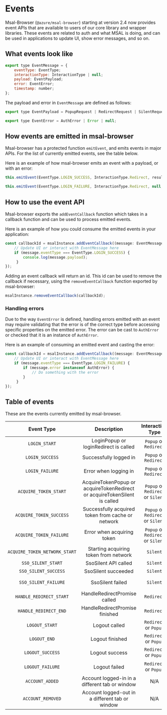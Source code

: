 # Events

Msal-Browser (`@azure/msal-browser`) starting at version 2.4 now provides event APIs that are available to users of our core library and wrapper libraries. These events are related to auth and what MSAL is doing, and can be used in applications to update UI, show error messages, and so on.

## What events look like
```javascript
export type EventMessage = {
    eventType: EventType;
    interactionType: InteractionType | null;
    payload: EventPayload;
    error: EventError;
    timestamp: number;
};
```

The payload and error in `EventMessage` are defined as follows: 
```javascript
export type EventPayload = PopupRequest | RedirectRequest | SilentRequest | SsoSilentRequest | EndSessionRequest | AuthenticationResult | PopupEvent | null;

export type EventError = AuthError | Error | null;
```

## How events are emitted in msal-browser
Msal-browser has a protected function `emitEvent`, and emits events in major APIs. For the list of currently emitted events, see the table below.

Here is an example of how msal-browser emits an event with a payload, or with an error:

```javascript
this.emitEvent(EventType.LOGIN_SUCCESS, InteractionType.Redirect, result);

this.emitEvent(EventType.LOGIN_FAILURE, InteractionType.Redirect, null, e);
```

## How to use the event API
Msal-browser exports the `addEventCallback` function which takes in a callback function and can be used to process emitted events. 

Here is an example of how you could consume the emitted events in your application:
```javascript
const callbackId = msalInstance.addEventCallback((message: EventMessage) => {
    // Update UI or interact with EventMessage here
    if (message.eventType === EventType.LOGIN_SUCCESS) {
        console.log(message.payload);
     }
});
```
Adding an event callback will return an id. This id can be used to remove the callback if necessary, using the `removeEventCallback` function exported by msal-browser:

```javascript
msalInstance.removeEventCallback(callbackId);
```

### Handling errors
Due to the way `EventError` is defined, handling errors emitted with an event may require validating that the error is of the correct type before accessing specific properties on the emitted error. The error can be cast to `AuthError` or checked that it is an instance of `AuthError`. 

Here is an example of consuming an emitted event and casting the error:

```javascript
const callbackId = msalInstance.addEventCallback((message: EventMessage) => {
    // Update UI or interact with EventMessage here
    if (message.eventType === EventType.LOGIN_FAILURE) {
        if (message.error instanceof AuthError) {
            // Do something with the error
        }
     }
});
```

## Table of events
These are the events currently emitted by msal-browser.

| Event Type                    | Description                                                                | Interaction Type                 | Payload                                         | Error              |
|:-----------------------------:|:--------------------------------------------------------------------------:|:--------------------------------:|:-----------------------------------------------:|:------------------:|
| `LOGIN_START`                 | LoginPopup or loginRedirect is called                                      | `Popup` or `Redirect`            | [PopupRequest](https://azuread.github.io/microsoft-authentication-library-for-js/ref/modules/_azure_msal_browser.html#popuprequest) or [RedirectRequest](https://azuread.github.io/microsoft-authentication-library-for-js/ref/modules/_azure_msal_browser.html#redirectrequest)                 |                    |
| `LOGIN_SUCCESS`               | Successfully logged in                                                     | `Popup` or `Redirect`            | [AuthenticationResult](https://azuread.github.io/microsoft-authentication-library-for-js/ref/modules/_azure_msal_common.html#authenticationresult)                            |                    |
| `LOGIN_FAILURE`               | Error when logging in                                                      | `Popup` or `Redirect`            |                                                 | [AuthError](https://azuread.github.io/microsoft-authentication-library-for-js/ref/classes/_azure_msal_common.autherror.html) or Error |
| `ACQUIRE_TOKEN_START`         | AcquireTokenPopup or acquireTokenRedirect or acquireTokenSilent is called  | `Popup` or `Redirect` or `Silent`| [PopupRequest](https://azuread.github.io/microsoft-authentication-library-for-js/ref/modules/_azure_msal_browser.html#popuprequest) or [RedirectRequest](https://azuread.github.io/microsoft-authentication-library-for-js/ref/modules/_azure_msal_browser.html#redirectrequest) or [SilentRequest](https://azuread.github.io/microsoft-authentication-library-for-js/ref/modules/_azure_msal_browser.html#silentrequest) |                    |
| `ACQUIRE_TOKEN_SUCCESS`       | Successfully acquired token from cache or network                          | `Popup` or `Redirect` or `Silent`| [AuthenticationResult](https://azuread.github.io/microsoft-authentication-library-for-js/ref/modules/_azure_msal_common.html#authenticationresult)                            |                    |
| `ACQUIRE_TOKEN_FAILURE`       | Error when acquiring token                                                 | `Popup` or `Redirect` or `Silent`|                                                 | [AuthError](https://azuread.github.io/microsoft-authentication-library-for-js/ref/classes/_azure_msal_common.autherror.html) or Error |
| `ACQUIRE_TOKEN_NETWORK_START` | Starting acquiring token from network                                      | `Silent`                         |                                                 |                    |
| `SSO_SILENT_START`            | SsoSilent API called                                                       | `Silent`                         | [SsoSilentRequest](https://azuread.github.io/microsoft-authentication-library-for-js/ref/modules/_azure_msal_browser.html#ssosilentrequest)                                |                    |
| `SSO_SILENT_SUCCESS`          | SsoSilent succeeded                                                        | `Silent`                         | [AuthenticationResult](https://azuread.github.io/microsoft-authentication-library-for-js/ref/modules/_azure_msal_common.html#authenticationresult)                            |                    |
| `SSO_SILENT_FAILURE`          | SsoSilent failed                                                           | `Silent`                         |                                                 | [AuthError](https://azuread.github.io/microsoft-authentication-library-for-js/ref/classes/_azure_msal_common.autherror.html) or Error |
| `HANDLE_REDIRECT_START`       | HandleRedirectPromise called                                               | `Redirect`                       |                                                 |                    |
| `HANDLE_REDIRECT_END`         | HandleRedirectPromise finished                                             | `Redirect`                       |                                                 |                    |
| `LOGOUT_START`                | Logout called                                                              | `Redirect` or `Popup`            | [EndSessionRequest](https://azuread.github.io/microsoft-authentication-library-for-js/ref/modules/_azure_msal_browser.html#endsessionrequest) or [EndSessionPopupRequest](https://azuread.github.io/microsoft-authentication-library-for-js/ref/modules/_azure_msal_browser.html#endsessionpopuprequest)                               |                    |
| `LOGOUT_END`                  | Logout finished                                                            | `Redirect` or `Popup`            |                           |                    |
| `LOGOUT_SUCCESS`              | Logout success                                                             | `Redirect` or `Popup`            | [EndSessionRequest](https://azuread.github.io/microsoft-authentication-library-for-js/ref/modules/_azure_msal_browser.html#endsessionrequest) or [EndSessionPopupRequest](https://azuread.github.io/microsoft-authentication-library-for-js/ref/modules/_azure_msal_browser.html#endsessionpopuprequest)                              |                    |
| `LOGOUT_FAILURE`              | Logout failed                                                              | `Redirect` or `Popup`            |                                                 | [AuthError](https://azuread.github.io/microsoft-authentication-library-for-js/ref/classes/_azure_msal_common.autherror.html) or Error |
| `ACCOUNT_ADDED`               | Account logged-in in a different tab or window                             | N/A            | [AccountInfo](https://azuread.github.io/microsoft-authentication-library-for-js/ref/modules/_azure_msal_common.html#accountinfo)                                               | N/A |
| `ACCOUNT_REMOVED`             | Account logged-out in a different tab or window                            | N/A            | [AccountInfo](https://azuread.github.io/microsoft-authentication-library-for-js/ref/modules/_azure_msal_common.html#accountinfo)                                               | N/A |
